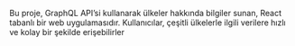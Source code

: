 Bu proje, GraphQL API’si kullanarak ülkeler hakkında bilgiler sunan, React tabanlı bir web uygulamasıdır. Kullanıcılar, çeşitli ülkelerle ilgili verilere hızlı ve kolay bir şekilde erişebilirler
